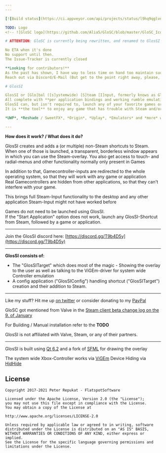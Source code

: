 ```yaml
---
---

[![Build status](https://ci.appveyor.com/api/projects/status/l9hq9qglvn6q5wdg/branch/main?svg=true)](https://ci.appveyor.com/project/Alia5/glossi/branch/main) [![License](https://img.shields.io/badge/License-Apache%202.0-blue.svg)](https://opensource.org/licenses/Apache-2.0) [![Github All Releases](https://img.shields.io/github/downloads/Alia5/GloSC/total.svg)]() [![Discord](https://img.shields.io/discord/368823110817808384.svg)](https://discord.gg/T9b4D5y)

TODO: Logo
<!-- ![GloSC logo](https://github.com/Alia5/GloSC/blob/master/GloSC_Icon_small.png?raw=true "GloSC logo") -->

# ATTENTION: GloSC is currently being rewritten, and renamed to GlosSI ([Glo]bal ([s]ystemwide) [S]team [I]nput)

No ETA when it's done  
No support until then.  
The Issue-Tracker is currently closed

**Looking for contributors!**  
As the past has shown, I have way to less time on hand too maintain such a project.  
Reach out via Discord/E-Mail (But get to the point right away, please, I get way too much spam)

# GlosSI

GlosSI or [Glo]bal ([s]ystemwide) [S]team [I]nput, formerly knows as GloSC (Global Steam Controller), is a tool that allows one to use Steam-Input controller rebinding at a system-level alongside a system wide (borderless window) Steam overlay  
All complete with **per application bindings and working rumble emulation.**  
GlosSI can, but isn't required to, launch any of your favorite games or applications and directly add them to Steam, be it Win32 or UWP!  
It is **the tool** to enjoy any game that has trouble with Steam and/or *add extra functionality* to your Steam-Input needs  

*UWP*, *Reshade / SweetFX*, *Origin*, *Uplay*, *Emulators* and *more* with **no hassle**

---
```


**How does it work? / What does it do?**

GlosSI creates and adds a (or multiple) non-Steam shortcuts to Steam. When one of those is launched, a transparent, borderless window appears in which you can use the Steam-overlay. You also get access to touch- and radial-menus and other functionality normally only present in Games

In addition to that, Gamecontroller-inputs are redirected to the whole operating system, so that they will work with any game or application  
Real Gamecontrollers are hidden from other applications, so that they can't interfere with your game.

This brings full Steam-Input functionality to the desktop and any other application Steam-Input might not have worked before

Games do not need to be launched using GlosSI.  
If the "Start Application" option does not work, launch any GlosSI-Shortcut from Steam, followed by a game or application.

---

Join the GlosSI discord here: [https://discord.gg/T9b4D5y](https://discord.gg/T9b4D5y)

---

**GlosSI consists of:**

- The "GlosSITarget" which does most of the magic - Showing the overlay to the user as well as talking to the ViGEm-driver for system wide Controller emulation
- A config application ("GlosSIConfig") handling shortcut ("GlosSITarget") creation and their addition to Steam.

---

Like my stuff? Hit me up [on twitter](https://twitter.com/Flatspotpics) or consider donating to my [PayPal](https://www.paypal.me/Flatspotpics)

GloSC got mentioned from Valve in the [Steam client beta change log on the 9. of January](https://twitter.com/flatspotpics/status/818697837055770624)

For Building / Manual installation refer to the **TODO**

GlosSI is not affiliated with Valve, Steam, or any of their partners.

---

GlosSI is built using [Qt 6.2](https://www.qt.io/) and a fork of [SFML](http://www.sfml-dev.org/) for drawing the overlay

The system wide Xbox-Controller works via [ViGEm](https://vigem.org/projects/ViGEm/)
Device Hiding via [HidHide](https://vigem.org/projects/HidHide/)

## License

```license
Copyright 2017-2021 Peter Repukat - FlatspotSoftware

Licensed under the Apache License, Version 2.0 (the "License");
you may not use this file except in compliance with the License.
You may obtain a copy of the License at

http://www.apache.org/licenses/LICENSE-2.0

Unless required by applicable law or agreed to in writing, software
distributed under the License is distributed on an "AS IS" BASIS,
WITHOUT WARRANTIES OR CONDITIONS OF ANY KIND, either express or implied.
See the License for the specific language governing permissions and
limitations under the License.
```
